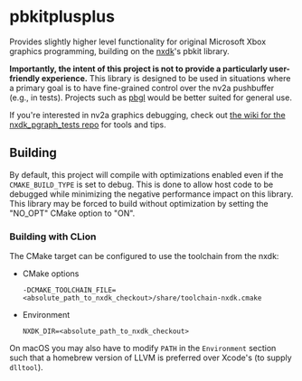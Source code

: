 pbkitplusplus
====

Provides slightly higher level functionality for original Microsoft Xbox graphics programming, building on
the [nxdk](https://github.com/XboxDev/nxdk)'s pbkit library.

__Importantly, the intent of this project is not to provide a particularly user-friendly experience.__ This library is
designed to be used in situations where a primary goal is to have fine-grained control over the nv2a pushbuffer (e.g.,
in tests).
Projects such as [pbgl](https://github.com/fgsfdsfgs/pbgl) would be better suited for general use.

If you're interested in nv2a graphics debugging, check out
[the wiki for the nxdk_pgraph_tests repo](https://github.com/abaire/nxdk_pgraph_tests/wiki) for tools and tips.

## Building

By default, this project will compile with optimizations enabled even if the `CMAKE_BUILD_TYPE` is set to debug. This is
done to allow host code to be debugged while minimizing the negative performance impact on this library. This library
may be forced to build without optimization by setting the "NO_OPT" CMake option to "ON". 

### Building with CLion

The CMake target can be configured to use the toolchain from the nxdk:

* CMake options

  `-DCMAKE_TOOLCHAIN_FILE=<absolute_path_to_nxdk_checkout>/share/toolchain-nxdk.cmake`

* Environment

  `NXDK_DIR=<absolute_path_to_nxdk_checkout>`

On macOS you may also have to modify `PATH` in the `Environment` section such that a homebrew version of LLVM
is preferred over Xcode's (to supply `dlltool`).
